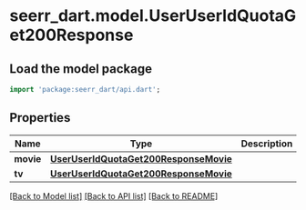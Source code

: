 # seerr_dart.model.UserUserIdQuotaGet200Response

## Load the model package
```dart
import 'package:seerr_dart/api.dart';
```

## Properties
Name | Type | Description | Notes
------------ | ------------- | ------------- | -------------
**movie** | [**UserUserIdQuotaGet200ResponseMovie**](UserUserIdQuotaGet200ResponseMovie.md) |  | [optional] 
**tv** | [**UserUserIdQuotaGet200ResponseMovie**](UserUserIdQuotaGet200ResponseMovie.md) |  | [optional] 

[[Back to Model list]](../README.md#documentation-for-models) [[Back to API list]](../README.md#documentation-for-api-endpoints) [[Back to README]](../README.md)


